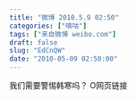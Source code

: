 ```yaml
---
title: "微博 2010.5.9 02:50"
categories: ["嘀咕"]
tags: ["来自微博 weibo.com"]
draft: false
slug: "EdCnQW"
date: "2010-05-09 02:50:00"
---
```


<p>我们需要警惕韩寒吗？  O网页链接 ​​​​</p>

